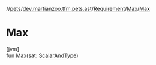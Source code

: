 //[pets](../../../../index.md)/[dev.martianzoo.tfm.pets.ast](../../index.md)/[Requirement](../index.md)/[Max](index.md)/[Max](-max.md)

# Max

[jvm]\
fun [Max](-max.md)(sat: [ScalarAndType](../../-scalar-and-type/index.md))
